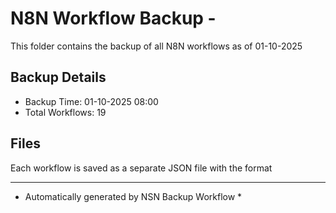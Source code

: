 # N8N Workflow Backup - 
This folder contains the backup of all N8N workflows as of 01-10-2025

## Backup Details
- Backup Time: 01-10-2025 08:00
- Total Workflows: 19

## Files
Each workflow is saved as a separate JSON file with the format

-----------
* Automatically generated by NSN Backup Workflow *